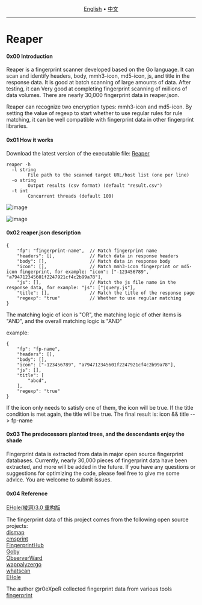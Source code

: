 <p align="center">
  <a href="https://github.com/xxxxfang/Reaper/blob/main/README_EN.md">English</a> •
  <a href="https://github.com/xxxxfang/Reaper/blob/main/README.md">中文</a> 
</p>


---



# Reaper

#### 0x00 Introduction

Reaper is a fingerprint scanner developed based on the Go language. It can scan and identify headers, body, mmh3-icon, md5-icon, js, and title in the response data. It is good at batch scanning of large amounts of data. After testing, it can Very good at completing fingerprint scanning of millions of data volumes. There are nearly 30,000 fingerprint data in reaper.json.

Reaper can recognize two encryption types: mmh3-icon and md5-icon. By setting the value of regexp to start whether to use regular rules for rule matching, it can be well compatible with fingerprint data in other fingerprint libraries.

#### 0x01 How it works

Download the latest version of the executable file: [Reaper](https://github.com/xxxxfang/Reaper/releases)  

```shell
reaper -h
  -l string
        File path to the scanned target URL/host list (one per line)
  -o string
        Output results (csv format) (default "result.csv")
  -t int
        Concurrent threads (default 100)
```

![image](https://github.com/xxxxfang/Reaper/assets/86756456/bd37d09f-88d7-472a-b2cd-c28f06f18332)

![image](https://github.com/xxxxfang/Reaper/assets/86756456/ae555aab-2c99-47ce-9404-72601bba5733)



#### 0x02 reaper.json description

```shell
{
    "fp": "fingerprint-name",  // Match fingerprint name
    "headers": [],             // Match data in response headers
    "body": [],                // Match data in response body
    "icon": [],                // Match mmh3-icon fingerprint or md5-icon fingerprint, for example: "icon": ["-123456789", "a794712345601f2247921cf4c2b99a78"], 
    "js": [],                  // Match the js file name in the response data, for example: "js": ["jquery.js"],   
    "title": [],               // Match the title of the response page
    "regexp": "true"           // Whether to use regular matching
}
```

The matching logic of icon is "OR", the matching logic of other items is "AND", and the overall matching logic is "AND" 

example:

```shell
{
    "fp": "fp-name",
    "headers": [],
    "body": [],
    "icon": ["-123456789", "a794712345601f2247921cf4c2b99a78"],
    "js": [],
    "title": [
        "abcd",
    ],
    "regexp": "true"
}
```

If the icon only needs to satisfy one of them, the icon will be true. If the title condition is met again, the title will be true. The final result is: icon && title --> fp-name



#### 0x03 The predecessors planted trees, and the descendants enjoy the shade

Fingerprint data is extracted from data in major open source fingerprint databases. Currently, nearly 30,000 pieces of fingerprint data have been extracted, and more will be added in the future.
If you have any questions or suggestions for optimizing the code, please feel free to give me some advice. You are welcome to submit issues.



#### 0x04 Reference

[EHole(棱洞)3.0 重构版](https://github.com/EdgeSecurityTeam/EHole)

The fingerprint data of this project comes from the following open source projects:  
[dismap](https://github.com/zhzyker/dismap)  
[cmsprint](https://github.com/Lucifer1993/cmsprint)  
[FingerprintHub](https://github.com/0x727/FingerprintHub)  
[Goby](https://github.com/gobysec/GobyVuls)  
[ObserverWard](https://github.com/0x727/ObserverWard)  
[wappalyzergo](https://github.com/projectdiscovery/wappalyzergo)  
[whatscan](https://github.com/killmonday/whatscan)  
[EHole](https://github.com/EdgeSecurityTeam/EHole)  

The author @r0eXpeR collected fingerprint data from various tools  
[fingerprint](https://github.com/r0eXpeR/fingerprint)  
